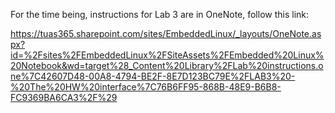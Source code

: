 For the time being, instructions for Lab 3 are in OneNote, follow this link:

https://tuas365.sharepoint.com/sites/EmbeddedLinux/_layouts/OneNote.aspx?id=%2Fsites%2FEmbeddedLinux%2FSiteAssets%2FEmbedded%20Linux%20Notebook&wd=target%28_Content%20Library%2FLab%20instructions.one%7C42607D48-00A8-4794-BE2F-8E7D123BC79E%2FLAB3%20-%20The%20HW%20interface%7C76B6FF95-868B-48E9-B6B8-FC9369BA6CA3%2F%29

